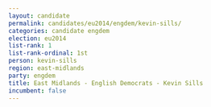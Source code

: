 ```yaml
---
layout: candidate
permalink: candidates/eu2014/engdem/kevin-sills/
categories: candidate engdem
election: eu2014
list-rank: 1
list-rank-ordinal: 1st
person: kevin-sills
region: east-midlands
party: engdem
title: East Midlands - English Democrats - Kevin Sills
incumbent: false
---
```

